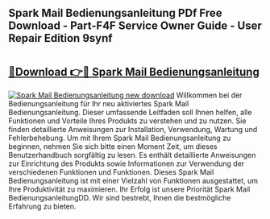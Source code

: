 ## Spark Mail Bedienungsanleitung PDf Free Download - Part-F4F Service Owner Guide - User Repair Edition 9synf

# <h2><a href="http://df4wm19.blite.top/?on=Spark+Mail+Bedienungsanleitung">🔗Download 👉🔴 Spark Mail Bedienungsanleitung</a></h2>

[![Spark Mail Bedienungsanleitung new download](https://i.imgur.com/lujVjoI.png)](http://df4wm19.blite.top/?on=Spark+Mail+Bedienungsanleitung)
Willkommen bei der Bedienungsanleitung für Ihr neu aktiviertes Spark Mail Bedienungsanleitung. Dieser umfassende Leitfaden soll Ihnen helfen, alle Funktionen und Vorteile Ihres Produkts zu verstehen und zu nutzen. Sie finden detaillierte Anweisungen zur Installation, Verwendung, Wartung und Fehlerbehebung. Um mit Ihrem Spark Mail Bedienungsanleitung zu beginnen, nehmen Sie sich bitte einen Moment Zeit, um dieses Benutzerhandbuch sorgfältig zu lesen. Es enthält detaillierte Anweisungen zur Einrichtung des Produkts sowie Informationen zur Verwendung der verschiedenen Funktionen und Funktionen. Dieses Spark Mail Bedienungsanleitung ist mit einer Vielzahl von Funktionen ausgestattet, um Ihre Produktivität zu maximieren. Ihr Erfolg ist unsere Priorität Spark Mail BedienungsanleitungDD. Wir sind bestrebt, Ihnen die bestmögliche Erfahrung zu bieten.
